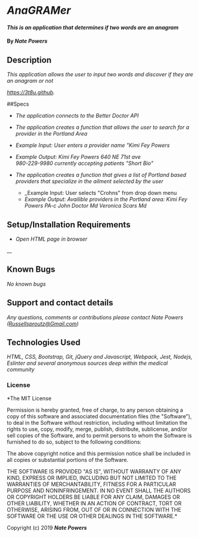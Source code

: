 # _AnaGRAMer_

#### _This is an application that determines if two words are an anagram_

#### By _**Nate Powers**_

## Description

_This application allows the user to input two words and discover if they are an anagram or not_

_https://3t8u.github._

##Specs

* _The application connects to the Better Doctor API_

* _The application creates a function that allows the user to search for a provider in the Portland Area_

* _Example Input: User enters a provider name "Kimi Fey Powers_
* _Example Output: Kimi
                  Fey Powers
                  640 NE 71st ave  
                  980-229-9980
                  currently accepting patients
                  "Short Bio"_

* _The application creates a function that gives a list of Portland based providers that specialize in the ailment selected by the user_

  * _Example Input: User selects "Crohns" from drop down menu
  * _Example Output: Availible providers in the Portland area:
                  Kimi Fey Powers PA-c
                  John Doctor Md
                  Veronica Scars Md_








## Setup/Installation Requirements

* _Open HTML page in browser_


__

## Known Bugs

_No known bugs_

## Support and contact details

_Any questions, comments or contributions please contact Nate Powers (Russellsproutz@Gmail.com)_

## Technologies Used

_HTML, CSS, Bootstrap, Git, jQuery and Javascript, Webpack, Jest, Nodejs, Eslinter and several anonymous sources deep within the medical community_

### License

*The MIT License


Permission is hereby granted, free of charge, to any person obtaining a copy
of this software and associated documentation files (the "Software"), to deal
in the Software without restriction, including without limitation the rights
to use, copy, modify, merge, publish, distribute, sublicense, and/or sell
copies of the Software, and to permit persons to whom the Software is
furnished to do so, subject to the following conditions:

The above copyright notice and this permission notice shall be included in
all copies or substantial portions of the Software.

THE SOFTWARE IS PROVIDED "AS IS", WITHOUT WARRANTY OF ANY KIND, EXPRESS OR
IMPLIED, INCLUDING BUT NOT LIMITED TO THE WARRANTIES OF MERCHANTABILITY,
FITNESS FOR A PARTICULAR PURPOSE AND NONINFRINGEMENT. IN NO EVENT SHALL THE
AUTHORS OR COPYRIGHT HOLDERS BE LIABLE FOR ANY CLAIM, DAMAGES OR OTHER
LIABILITY, WHETHER IN AN ACTION OF CONTRACT, TORT OR OTHERWISE, ARISING FROM,
OUT OF OR IN CONNECTION WITH THE SOFTWARE OR THE USE OR OTHER DEALINGS IN
THE SOFTWARE.*

Copyright (c) 2019 **_Nate Powers_**
